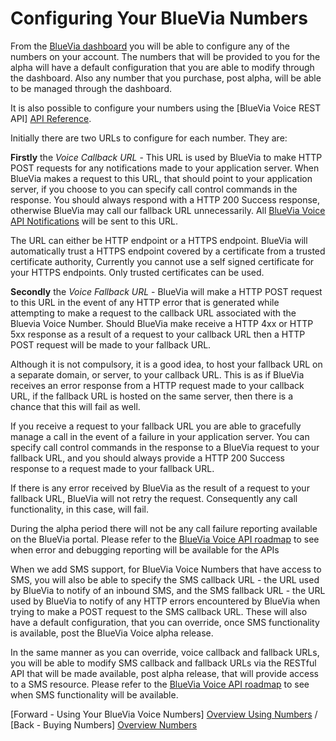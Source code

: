 # Configuring Your BlueVia Numbers

From the [BlueVia dashboard][BlueVia Dashboard] you will be able to configure any of the numbers on your account. The numbers that will be provided to you for the alpha will have a default configuration that you are able to modify through the dashboard. Also any number that you purchase, post alpha, will be able to be managed through the dashboard. 

It is also possible to configure your numbers using the [BlueVia Voice REST API] [API Reference].

Initially there are two URLs to configure for each number. They are:
 
**Firstly** the *Voice Callback URL* - This URL is used by BlueVia to make HTTP POST requests for any notifications made to your application server. When BlueVia makes a request to this URL, that should point to your application server, if you choose to you can specify call control commands in the response. You should always respond with a HTTP 200 Success response, otherwise BlueVia may call our fallback URL unnecessarily. All [BlueVia Voice API Notifications][Notifications] will be sent to this URL. 

The URL can either be HTTP endpoint or a HTTPS endpoint. BlueVia will automatically trust a HTTPS endpoint covered by a certificate from a trusted certificate authority,  Currently you cannot use a self signed certificate for your HTTPS endpoints. Only trusted certificates can be used.

**Secondly** the *Voice Fallback URL* - BlueVia will make a HTTP POST request to this URL in the event of any HTTP error that is generated while attempting to make a request to the callback URL associated with the Bluevia Voice Number. Should BlueVia make receive a HTTP 4xx or HTTP 5xx response as a result of a request to your callback URL then a HTTP POST request will be made to your fallback URL. 

Although it is not compulsory, it is a good idea, to host your fallback URL on a separate domain, or server, to your callback URL. This is as if BlueVia receives an error response from a HTTP request made to your callback URL, if the fallback URL is hosted on the same server, then there is a chance that this will fail as well. 

If you receive a request to your fallback URL you are able to gracefully manage a call in the event of a failure in your application server. You can specify call control commands in the response to a BlueVia request to your fallback URL, and you should always provide a HTTP 200 Success response to a request made to your fallback URL.

If there is any error received by BlueVia as the result of a request to your fallback URL, BlueVia will not retry the request. Consequently any call functionality, in this case, will fail.

During the alpha period there will not be any call failure reporting available on the BlueVia portal. Please refer to the [BlueVia Voice API roadmap][RoadMap] to see when error and debugging reporting will be available for the APIs   

When we add SMS support, for BlueVia Voice Numbers that have access to SMS, you will also be able to specify the SMS callback URL - the URL used by BlueVia to notify of an inbound SMS, and the SMS fallback URL - the URL used by BlueVia to notify of any HTTP errors encountered by BlueVia when trying to make a POST request to the SMS callback URL. These will also have a default configuration, that you can override, once SMS functionality is available, post the BlueVia Voice alpha release. 

In the same manner as you can override, voice callback and fallback URLs, you will be able to modify SMS callback and fallback URLs via the RESTful API that will be made available, post alpha release, that will provide access to a SMS resource. Please refer to the [BlueVia Voice API roadmap][RoadMap] to see when SMS functionality will be available.    



[Forward - Using Your BlueVia Voice Numbers] [Overview Using Numbers] /  [Back - Buying Numbers] [Overview Numbers]

[BlueVia Dashboard]: http://www.bluevia.com
[API Reference]: /alpha/restref/
[Notifications]: /alpha/notifications/
[RoadMap]: /alpha/roadmap/
[Overview Numbers]: /alpha/overview/numbers
[Overview Using Numbers]: /alpha/overview/usingnumbers